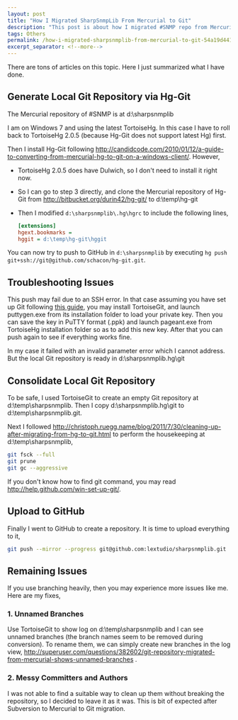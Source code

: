 ```yaml
---
layout: post
title: "How I Migrated SharpSnmpLib From Mercurial to Git"
description: "This post is about how I migrated #SNMP repo from Mercurial to Git."
tags: Others
permalink: /how-i-migrated-sharpsnmplib-from-mercurial-to-git-54a19d4419a5
excerpt_separator: <!--more-->
---
```

There are tons of articles on this topic. Here I just summarized what I have done.
<!--more-->

## Generate Local Git Repository via Hg-Git

The Mercurial repository of #SNMP is at d:\sharpsnmplib

I am on Windows 7 and using the latest TortoiseHg. In this case I have to roll back to TortoiseHg 2.0.5 (because Hg-Git does not support latest Hg) first.

Then I install Hg-Git following http://candidcode.com/2010/01/12/a-guide-to-converting-from-mercurial-hg-to-git-on-a-windows-client/. However,

* TortoiseHg 2.0.5 does have Dulwich, so I don't need to install it right now.
* So I can go to step 3 directly, and clone the Mercurial repository of Hg-Git from http://bitbucket.org/durin42/hg-git/ to d:\temp\hg-git
* Then I modified `d:\sharpsnmplib\.hg\hgrc` to include the following lines,

  ``` ini
  [extensions]
  hgext.bookmarks =
  hggit = d:\temp\hg-git\hggit
  ```

You can now try to push to GitHub in `d:\sharpsnmplib` by executing `hg push git+ssh://git@github.com/schacon/hg-git.git`.

## Troubleshooting Issues

This push may fail due to an SSH error. In that case assuming you have set up Git following [this guide](http://help.github.com/win-set-up-git/), you may install TortoiseGit, and launch puttygen.exe from its installation folder to load your private key. Then you can save the key in PuTTY format (.ppk) and launch pageant.exe from TortoiseHg installation folder so as to add this new key. After that you can push again to see if everything works fine.

In my case it failed with an invalid parameter error which I cannot address. But the local Git repository is ready in d:\sharpsnmplib\.hg\git

## Consolidate Local Git Repository

To be safe, I used TortoiseGit to create an empty Git repository at d:\temp\sharpsnmplib. Then I copy d:\sharpsnmplib\.hg\git to d:\temp\sharpsnmplib\.git.

Next I followed http://christoph.ruegg.name/blog/2011/7/30/cleaning-up-after-migrating-from-hg-to-git.html to perform the housekeeping at d:\temp\sharpsnmplib,

``` bash
git fsck --full
git prune
git gc --aggressive
```

If you don't know how to find git command, you may read http://help.github.com/win-set-up-git/.

## Upload to GitHub

Finally I went to GitHub to create a repository. It is time to upload everything to it,

``` bash
git push --mirror --progress git@github.com:lextudio/sharpsnmplib.git
```

## Remaining Issues

If you use branching heavily, then you may experience more issues like me. Here are my fixes,

### 1. Unnamed Branches

Use TortoiseGit to show log on d:\temp\sharpsnmplib and I can see unnamed branches (the branch names seem to be removed during conversion). To rename them, we can simply create new branches in the log view, http://superuser.com/questions/382602/git-repository-migrated-from-mercurial-shows-unnamed-branches .

### 2. Messy Committers and Authors

I was not able to find a suitable way to clean up them without breaking the repository, so I decided to leave it as it was. This is bit of expected after Subversion to Mercurial to Git migration.
